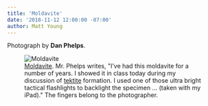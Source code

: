 ```yaml
---
title: 'Moldavite'
date: '2018-11-12 12:00:00 -07:00'
author: Matt Young
---
```

Photograph by **Dan Phelps**.

<figure>
<img src="/PT/uploads/2018/Moldavite_600.jpg" alt="Moldavite"/>
<figcaption>
<a href="https://en.wikipedia.org/wiki/Moldavite">Moldavite</a>. Mr. Phelps writes, "I’ve had this moldavite for a number of years. I showed it in class today during my discussion of <a href="https://en.wikipedia.org/wiki/Tektite">tektite</a> formation. I used one of those ultra bright tactical flashlights to backlight the specimen ... (taken with my iPad)." The fingers belong to the photographer.
</figcaption>
</figure>



